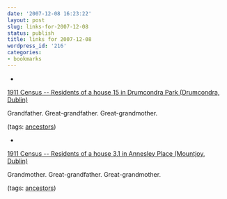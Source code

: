 ```yaml
---
date: '2007-12-08 16:23:22'
layout: post
slug: links-for-2007-12-08
status: publish
title: links for 2007-12-08
wordpress_id: '216'
categories:
- bookmarks
---
```



	
  * 
		

[1911 Census -- Residents of a house 15 in Drumcondra Park (Drumcondra, Dublin)](http://www.census.nationalarchives.ie/pages/1911/Dublin/Drumcondra/Drumcondra_Park/23174/)


		

Grandfather.  Great-grandfather. Great-grandmother.


		

(tags: [ancestors](http://del.icio.us/eob/ancestors))


	

	
  * 
		

[1911 Census -- Residents of a house 3.1 in Annesley Place (Mountjoy, Dublin)](http://www.census.nationalarchives.ie/pages/1911/Dublin/Mountjoy/Annesley_Place/21164/)


		

Grandmother.  Great-grandfather.  Great-grandmother.


		

(tags: [ancestors](http://del.icio.us/eob/ancestors))


	



